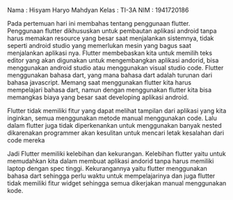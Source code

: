 Nama    : Hisyam Haryo Mahdyan
Kelas   : TI-3A
NIM     : 1941720186

Pada pertemuan hari ini membahas tentang penggunaan flutter. Penggunaan flutter dikhususkan untuk pembautan aplikasi android tanpa harus memakan resource yang besar saat menjalankan sistemnya, tidak seperti android studio yang memerlukan mesin yang bagus saat menjalankan aplikasi nya. Flutter membebaskan kita untuk memilih teks editor yang akan digunakan untuk mengembangkan aplikasi andorid, bisa menggunakan android studio atau menggunakan visual studio code. Flutter menggunakan bahasa dart, yang mana bahasa dart adalah turunan dari bahasa javascript. Memang saat menggunakan flutter kita harus mempelajari bahasa dart, namun dengan menggunakan flutter kita bisa memangkas biaya yang besar saat developing aplikasi android. 

Flutter tidak memiliki fitur yang dapat melihat tampilan dari aplikasi yang kita inginkan, semua menggunakan metode manual menggunakan code. Lalu dalam flutter juga tidak diperkenankan untuk menggunakan banyak nested dikarenakan programmer akan kesulitan untuk mencari letak kesalahan dari code mereka

Jadi Flutter memiliki kelebihan dan kekurangan. Kelebihan flutter yaitu untuk memudahkan kita dalam membuat aplikasi andorid tanpa harus memiliki laptop dengan spec tinggi. Kekurangannya yaitu flutter menggunakan bahasa dart sehingga perlu waktu untuk mempelajarinya dan juga flutter tidak memiliki fitur widget sehingga semua dikerjakan manual menggunakan kode.